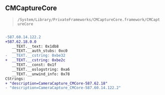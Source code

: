 ## CMCaptureCore

> `/System/Library/PrivateFrameworks/CMCaptureCore.framework/CMCaptureCore`

```diff

-587.60.14.122.2
+587.62.18.0.0
   __TEXT.__text: 0x1db8
   __TEXT.__auth_stubs: 0xc0
-  __TEXT.__cstring: 0xbe32
+  __TEXT.__cstring: 0xbe2c
   __TEXT.__const: 0x1f
   __TEXT.__oslogstring: 0xa6
   __TEXT.__unwind_info: 0x78
CStrings:
+ "description=CameraCapture_CMCore-587.62.18"
- "description=CameraCapture_CMCore-587.60.14.122.2"

```
